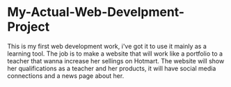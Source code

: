 # My-Actual-Web-Develpment-Project
This is my first web development work, i've got it to use it mainly as a learning tool. The job is to make a website that will work like a portfolio to a teacher that wanna increase her sellings on Hotmart. The website will show her qualifications as a teacher and her products, it will have social media connections and a news page about  her. 
